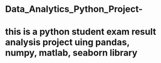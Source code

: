 # Data_Analytics_Python_Project-
# this is a python student exam result analysis project uing pandas, numpy, matlab, seaborn library
